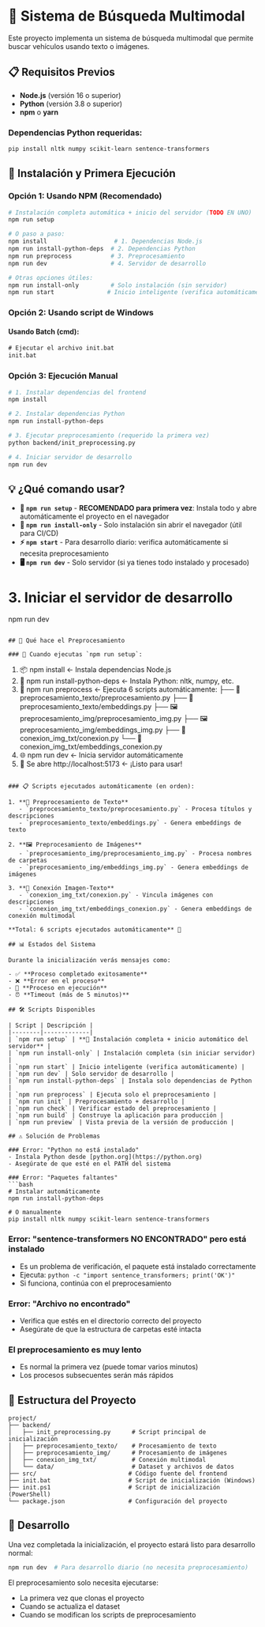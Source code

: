# 🚀 Sistema de Búsqueda Multimodal

Este proyecto implementa un sistema de búsqueda multimodal que permite buscar vehículos usando texto o imágenes.

## 📋 Requisitos Previos

- **Node.js** (versión 16 o superior)
- **Python** (versión 3.8 o superior)
- **npm** o **yarn**

### Dependencias Python requeridas:
```bash
pip install nltk numpy scikit-learn sentence-transformers
```

## 🚀 Instalación y Primera Ejecución

### Opción 1: Usando NPM (Recomendado)

```bash
# Instalación completa automática + inicio del servidor (TODO EN UNO)
npm run setup

# O paso a paso:
npm install                   # 1. Dependencias Node.js
npm run install-python-deps  # 2. Dependencias Python
npm run preprocess           # 3. Preprocesamiento
npm run dev                  # 4. Servidor de desarrollo

# Otras opciones útiles:
npm run install-only         # Solo instalación (sin servidor)
npm run start               # Inicio inteligente (verifica automáticamente)
```

### Opción 2: Usando script de Windows

#### Usando Batch (cmd):
```cmd
# Ejecutar el archivo init.bat
init.bat
```

### Opción 3: Ejecución Manual

```bash
# 1. Instalar dependencias del frontend
npm install

# 2. Instalar dependencias Python
npm run install-python-deps

# 3. Ejecutar preprocesamiento (requerido la primera vez)
python backend/init_preprocessing.py

# 4. Iniciar servidor de desarrollo
npm run dev
```

## 💡 ¿Qué comando usar?

- **🚀 `npm run setup`** - **RECOMENDADO para primera vez**: Instala todo y abre automáticamente el proyecto en el navegador
- **🔧 `npm run install-only`** - Solo instalación sin abrir el navegador (útil para CI/CD)
- **⚡ `npm start`** - Para desarrollo diario: verifica automáticamente si necesita preprocesamiento
- **🖥️ `npm run dev`** - Solo servidor (si ya tienes todo instalado y procesado)

# 3. Iniciar el servidor de desarrollo
npm run dev
```

## 🔧 Qué hace el Preprocesamiento

### 🚀 Cuando ejecutas `npm run setup`:

```
1. 📦 npm install                    ← Instala dependencias Node.js
2. 🐍 npm run install-python-deps   ← Instala Python: nltk, numpy, etc.
3. 🔄 npm run preprocess            ← Ejecuta 6 scripts automáticamente:
   ├── 📝 preprocesamiento_texto/preprocesamiento.py
   ├── 📝 preprocesamiento_texto/embeddings.py
   ├── 🖼️ preprocesamiento_img/preprocesamiento_img.py
   ├── 🖼️ preprocesamiento_img/embeddings_img.py
   ├── 🔗 conexion_img_txt/conexion.py
   └── 🔗 conexion_img_txt/embeddings_conexion.py
4. 🌐 npm run dev                   ← Inicia servidor automáticamente
5. 🎉 Se abre http://localhost:5173 ← ¡Listo para usar!
```

### 📋 Scripts ejecutados automáticamente (en orden):

1. **📝 Preprocesamiento de Texto** 
   - `preprocesamiento_texto/preprocesamiento.py` - Procesa títulos y descripciones
   - `preprocesamiento_texto/embeddings.py` - Genera embeddings de texto

2. **🖼️ Preprocesamiento de Imágenes**
   - `preprocesamiento_img/preprocesamiento_img.py` - Procesa nombres de carpetas
   - `preprocesamiento_img/embeddings_img.py` - Genera embeddings de imágenes

3. **🔗 Conexión Imagen-Texto**
   - `conexion_img_txt/conexion.py` - Vincula imágenes con descripciones
   - `conexion_img_txt/embeddings_conexion.py` - Genera embeddings de conexión multimodal

**Total: 6 scripts ejecutados automáticamente** 🚀

## 📊 Estados del Sistema

Durante la inicialización verás mensajes como:

- ✅ **Proceso completado exitosamente**
- ❌ **Error en el proceso**
- 🔄 **Proceso en ejecución**
- ⏰ **Timeout (más de 5 minutos)**

## 🛠️ Scripts Disponibles

| Script | Descripción |
|--------|-------------|
| `npm run setup` | **🚀 Instalación completa + inicio automático del servidor** |
| `npm run install-only` | Instalación completa (sin iniciar servidor) |
| `npm run start` | Inicio inteligente (verifica automáticamente) |
| `npm run dev` | Solo servidor de desarrollo |
| `npm run install-python-deps` | Instala solo dependencias de Python |
| `npm run preprocess` | Ejecuta solo el preprocesamiento |
| `npm run init` | Preprocesamiento + desarrollo |
| `npm run check` | Verificar estado del preprocesamiento |
| `npm run build` | Construye la aplicación para producción |
| `npm run preview` | Vista previa de la versión de producción |

## ⚠️ Solución de Problemas

### Error: "Python no está instalado"
- Instala Python desde [python.org](https://python.org)
- Asegúrate de que esté en el PATH del sistema

### Error: "Paquetes faltantes" 
```bash
# Instalar automáticamente
npm run install-python-deps

# O manualmente
pip install nltk numpy scikit-learn sentence-transformers
```

### Error: "sentence-transformers NO ENCONTRADO" pero está instalado
- Es un problema de verificación, el paquete está instalado correctamente
- Ejecuta: `python -c "import sentence_transformers; print('OK')"`
- Si funciona, continúa con el preprocesamiento

### Error: "Archivo no encontrado"
- Verifica que estés en el directorio correcto del proyecto
- Asegúrate de que la estructura de carpetas esté intacta

### El preprocesamiento es muy lento
- Es normal la primera vez (puede tomar varios minutos)
- Los procesos subsecuentes serán más rápidos

## 📁 Estructura del Proyecto

```
project/
├── backend/
│   ├── init_preprocessing.py      # Script principal de inicialización
│   ├── preprocesamiento_texto/    # Procesamiento de texto
│   ├── preprocesamiento_img/      # Procesamiento de imágenes
│   ├── conexion_img_txt/          # Conexión multimodal
│   └── data/                      # Dataset y archivos de datos
├── src/                          # Código fuente del frontend
├── init.bat                      # Script de inicialización (Windows)
├── init.ps1                      # Script de inicialización (PowerShell)
└── package.json                  # Configuración del proyecto
```

## 🤝 Desarrollo

Una vez completada la inicialización, el proyecto estará listo para desarrollo normal:

```bash
npm run dev  # Para desarrollo diario (no necesita preprocesamiento)
```

El preprocesamiento solo necesita ejecutarse:
- La primera vez que clonas el proyecto
- Cuando se actualiza el dataset
- Cuando se modifican los scripts de preprocesamiento
